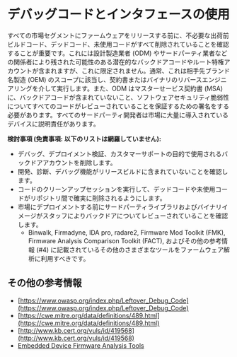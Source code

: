 # デバッグコードとインタフェースの使用

すべての市場セグメントにファームウェアをリリースする前に、不必要な出荷前ビルドコード、デッドコード、未使用コードがすべて削除されていることを確認することが重要です。これには設計製造業者 (ODM) やサードパーティ業者などの関係者により残された可能性のある潜在的なバックドアコードやルート特権アカウントが含まれますが、これに限定されません。通常、これは相手先ブランド名製造 (OEM) のスコープに該当し、契約書またはバイナリのリバースエンジニアリングを介して実行します。また、ODM はマスターせービス契約書 (MSA) に、バックドアコードが含まれていないこと、ソフトウェアセキュリティ脆弱性についてすべてのコードがレビューされていることを保証するための署名をする必要があります。すべてのサードパーティ開発者は市場に大量に導入されているデバイスに説明責任があります。

**検討事項 (免責事項: 以下のリストは網羅していません):**

* デバッグ、デプロイメント検証、カスタマーサポートの目的で使用されるバックドアアカウントを削除します。
* 開発、診断、デバッグ機能がリリースビルドに含まれていないことを確認します。
* コードのクリーンアップセッションを実行して、デッドコードや未使用コードがリポジトリ間で確実に削除されるようにします。
* 市場にデプロイメントする前にサードパーティライブラリおよびバイナリイメージがスタッフによりバックドアについてレビューされていることを確認します。
  * Binwalk, Firmadyne, IDA pro, radare2, Firmware Mod Toolkit (FMK), Firmware Analysis Comparison Toolkit (FACT), およびその他の参考情報 (#4) に記載されているその他のさまざまなツールをファームウェア解析に利用すべきです。

## その他の参考情報 <a id="additional-references"></a>

* [https://www.owasp.org/index.php/Leftover_Debug_Code](https://www.owasp.org/index.php/Leftover_Debug_Code)
* [https://cwe.mitre.org/data/definitions/489.html](https://cwe.mitre.org/data/definitions/489.html)
* [http://www.kb.cert.org/vuls/id/419568](http://www.kb.cert.org/vuls/id/419568)
* [Embedded Device Firmware Analysis Tools](https://www.owasp.org/index.php/OWASP_Embedded_Application_Security#tab=Embedded_Device_Firmware_Analysis_Tools)
